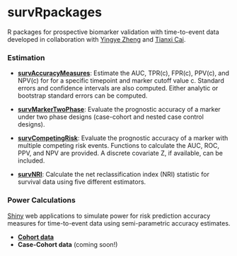 survRpackages
=============

R packages for prospective biomarker validation with time-to-event data developed in collaboration with [Yingye Zheng](http://www.fhcrc.org/en/labs/profiles/zheng-yingye.html) and [Tianxi Cai](http://www.hsph.harvard.edu/tcai/).


### Estimation
- [**survAccuracyMeasures**](http://mdbrown.github.io/survAccuracyMeasures/): Estimate the AUC, TPR(c), FPR(c), PPV(c), and NPV(c) for for a specific timepoint and marker cutoff value c. Standard errors and confidence intervals are also computed. Either analytic or bootstrap standard errors can be computed.

- [**survMarkerTwoPhase**](http://mdbrown.github.io/survMarkerTwoPhase/): Evaluate the prognostic accuracy of a marker under two phase designs (case-cohort and nested case control designs).

- [**survCompetingRisk**](http://mdbrown.github.io/survCompetingRisk/): Evaluate the prognostic accuracy of a marker with multiple competing risk events. Functions to calculate the AUC, ROC, PPV, and NPV are provided. A discrete covariate Z, if available, can be included.

- [**survNRI**](http://mdbrown.github.io/survNRI/): Calculate the net reclassification index (NRI) statistic for survival data using five different estimators.


### Power Calculations
[Shiny](http://www.rstudio.com/shiny/) web applications to simulate power for risk prediction accuracy measures for time-to-event data using semi-parametric accuracy estimates.

- [**Cohort data**]()
- **Case-Cohort data** (coming soon!)
